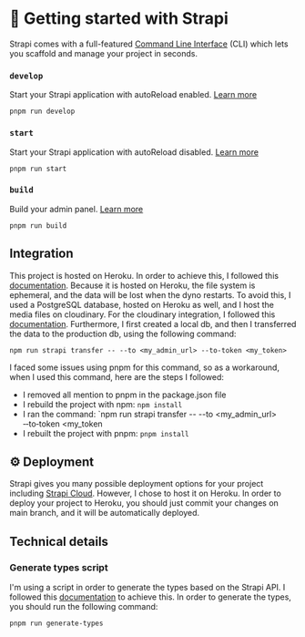 # 🚀 Getting started with Strapi

Strapi comes with a full-featured [Command Line Interface](https://docs.strapi.io/dev-docs/cli) (CLI) which lets you scaffold and manage your project in seconds.

### `develop`

Start your Strapi application with autoReload enabled. [Learn more](https://docs.strapi.io/dev-docs/cli#strapi-develop)

```
pnpm run develop
```

### `start`

Start your Strapi application with autoReload disabled. [Learn more](https://docs.strapi.io/dev-docs/cli#strapi-start)

```
pnpm run start
```

### `build`

Build your admin panel. [Learn more](https://docs.strapi.io/dev-docs/cli#strapi-build)

```
pnpm run build
```

## Integration

This project is hosted on Heroku. In order to achieve this, I followed this [documentation](https://strapi.io/integrations/heroku).
Because it is hosted on Heroku, the file system is ephemeral, and the data will be lost when the dyno restarts. To avoid this, I used a PostgreSQL database, hosted on Heroku as well, and I host the media files on cloudinary.
For the cloudinary integration, I followed this [documentation](https://strapi.io/blog/add-cloudinary-support-to-your-strapi-application).
Furthermore, I first created a local db, and then I transferred the data to the production db, using the following command:
```
npm run strapi transfer -- --to <my_admin_url> ‑‑to‑token <my_token>
```
I faced some issues using pnpm for this command, so as a workaround, when I used this command, here are the steps I followed:
- I removed all mention to pnpm in the package.json file
- I rebuild the project with npm: `npm install`
- I ran the command: `npm run strapi transfer -- --to <my_admin_url> ‑‑to‑token <my_token
- I rebuilt the project with pnpm: `pnpm install`


## ⚙️ Deployment

Strapi gives you many possible deployment options for your project including [Strapi Cloud](https://cloud.strapi.io). However, I chose to host it on Heroku.
In order to deploy your project to Heroku, you should just commit your changes on main branch, and it will be automatically deployed.

## Technical details

### Generate types script

I'm using a script in order to generate the types based on the Strapi API. I followed this [documentation](https://www.npmjs.com/package/strapi-plugin-schemas-to-ts) to achieve this.
In order to generate the types, you should run the following command:
```
pnpm run generate-types
```
